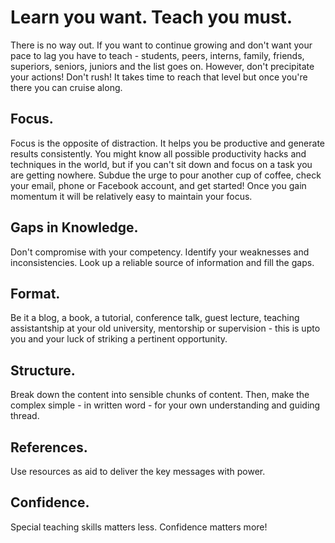 # Learn you want. Teach you must.

There is no way out. If you want to continue growing and don't want your pace to lag you have to teach - students, peers, interns, family, friends, superiors, seniors, juniors and the list goes on. However, don't precipitate your actions! Don't rush! It takes time to reach that level but once you're there you can cruise along.

## Focus.
Focus is the opposite of distraction. It helps you be productive and generate results consistently. You might know all possible productivity hacks and techniques in the world, but if you can't sit down and focus on a task you are getting nowhere. Subdue the urge to pour another cup of coffee, check your email, phone or Facebook account, and get started! Once you gain momentum it will be relatively easy to maintain your focus.
## Gaps in Knowledge.
Don't compromise with your competency. Identify your weaknesses and inconsistencies. Look up a reliable source of information and fill the gaps.
## Format.
Be it a blog, a book, a tutorial, conference talk, guest lecture, teaching assistantship at your old university, mentorship or supervision - this is upto you and your luck of striking a pertinent opportunity.
## Structure.
Break down the content into sensible chunks of content. Then, make the complex simple - in written word - for your own understanding and guiding thread.
## References.
Use resources as aid to deliver the key messages with power.
## Confidence.
Special teaching skills matters less. Confidence matters more!
